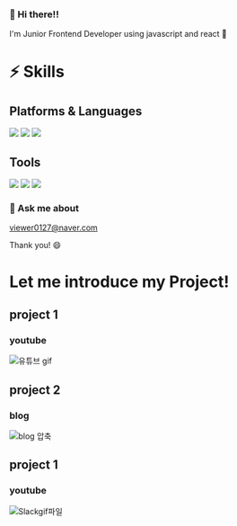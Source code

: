 ### 👋 Hi there!! 
I'm Junior Frontend Developer using javascript and react 🌱

# ⚡ Skills
## Platforms & Languages
<img src="https://img.shields.io/badge/JavaScript-yellow?logo=Javascript"/> <img src="https://img.shields.io/badge/React.js-blue?logo=React"/> 
<img src="https://img.shields.io/badge/Node.js-light green?logo=Node.js"/>

## Tools
<img src="https://img.shields.io/badge/Redux-purple?logo=Redux"/> <img src="https://img.shields.io/badge/MongoDB-green?logo=MongoDB"/> <img src="https://img.shields.io/badge/Git-gray?logo=Git"/>

### 💬 Ask me about 
viewer0127@naver.com

Thank you! 😄  
  
  
  

# Let me introduce my Project!
## project 1
### youtube
![유튜브 gif](https://user-images.githubusercontent.com/78216411/149069344-55542794-ae21-4f3c-bd3a-103b0ead9f45.gif)  

## project 2
### blog
![blog 압축](https://user-images.githubusercontent.com/78216411/153557303-cee96163-430b-48eb-95ca-3ab426a7eaa3.gif)  

## project 1
### youtube
![Slackgif파일](https://user-images.githubusercontent.com/78216411/153557321-0a16fca7-a28a-4a70-a92c-50724584979c.gif)  
